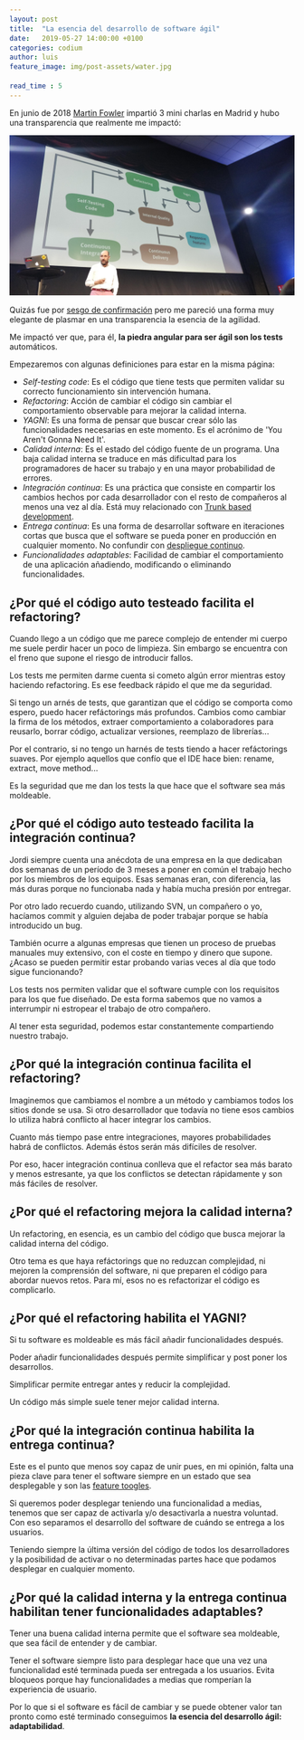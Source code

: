 ```yaml
---
layout: post
title:  "La esencia del desarrollo de software ágil"
date:   2019-05-27 14:00:00 +0100
categories: codium
author: luis
feature_image: img/post-assets/water.jpg

read_time : 5
---
```

 
En junio de 2018 [Martin Fowler](https://twitter.com/martinfowler) impartió 3 mini charlas en Madrid y hubo una transparencia que realmente me impactó:
 
![Responsive features slide](img/post-assets/martin-fowler.jpg)

Quizás fue por [sesgo de confirmación](https://es.wikipedia.org/wiki/Sesgo_de_confirmaci%C3%B3n) pero me pareció una forma muy elegante de plasmar en una transparencia la esencia de la agilidad.

Me impactó ver que, para él, **la piedra angular para ser ágil son los tests** automáticos.

Empezaremos con algunas definiciones para estar en la misma página:

- _Self-testing code_: Es el código que tiene tests que permiten validar su correcto funcionamiento sin intervención humana.
- _Refactoring_: Acción de cambiar el código sin cambiar el comportamiento observable para mejorar la calidad interna.
- _YAGNI_: Es una forma de pensar que buscar crear sólo las funcionalidades necesarias en este momento. Es el acrónimo de 'You Aren't Gonna Need It'. 
- _Calidad interna_: Es el estado del código fuente de un programa. Una baja calidad interna se traduce en más dificultad para los programadores de hacer su trabajo y en una mayor probabilidad de errores.
- _Integración continua_: Es una práctica que consiste en compartir los cambios hechos por cada desarrollador con el resto de compañeros al menos una vez al día. Está muy relacionado con [Trunk based development](https://trunkbaseddevelopment.com/).
- _Entrega continua_: Es una forma de desarrollar software en iteraciones cortas que busca que el software se pueda poner en producción en cualquier momento. No confundir con [despliegue continuo](https://en.wikipedia.org/wiki/Continuous_deployment).
- _Funcionalidades adaptables_: Facilidad de cambiar el comportamiento de una aplicación añadiendo, modificando o eliminando funcionalidades.


## ¿Por qué el código auto testeado facilita el refactoring?
Cuando llego a un código que me parece complejo de entender mi cuerpo me suele perdir hacer un poco de limpieza. Sin embargo se encuentra con el freno que supone el riesgo de introducir fallos.

Los tests me permiten darme cuenta si cometo algún error mientras estoy haciendo refactoring. Es ese feedback rápido el que me da seguridad. 

Si tengo un arnés de tests, que garantizan que el código se comporta como espero, puedo hacer refáctorings más profundos. Cambios como cambiar la firma de los métodos, extraer comportamiento a colaboradores para reusarlo, borrar código, actualizar versiones, reemplazo de librerías...

Por el contrario, si no tengo un harnés de tests tiendo a hacer refáctorings suaves. Por ejemplo aquellos que confío que el IDE hace bien: rename, extract, move method...

Es la seguridad que me dan los tests la que hace que el software sea más moldeable.

## ¿Por qué el código auto testeado facilita la integración continua?
Jordi siempre cuenta una anécdota de una empresa en la que dedicaban dos semanas de un período de 3 meses a poner en común el trabajo hecho por los miembros de los equipos. Esas semanas eran, con diferencia, las más duras porque no funcionaba nada y había mucha presión por entregar.

Por otro lado recuerdo cuando, utilizando SVN, un compañero o yo, hacíamos commit y alguien dejaba de poder trabajar porque se había introducido un bug.

También ocurre a algunas empresas que tienen un proceso de pruebas manuales muy extensivo, con el coste en tiempo y dinero que supone. ¿Acaso se pueden permitir estar probando varias veces al día que todo sigue funcionando?

Los tests nos permiten validar que el software cumple con los requisitos para los que fue diseñado. De esta forma sabemos que no vamos a interrumpir ni estropear el trabajo de otro compañero.

Al tener esta seguridad, podemos estar constantemente compartiendo nuestro trabajo.

## ¿Por qué la integración continua facilita el refactoring?
Imaginemos que cambiamos el nombre a un método y cambiamos todos los sitios donde se usa. Si otro desarrollador que todavía no tiene esos cambios lo utiliza habrá conflicto al hacer integrar los cambios.

Cuanto más tiempo pase entre integraciones, mayores probabilidades habrá de conflictos. Además éstos serán más difíciles de resolver.

Por eso, hacer integración continua conlleva que el refactor sea más barato y menos estresante, ya que los conflictos se detectan rápidamente y son más fáciles de resolver.

## ¿Por qué el refactoring mejora la calidad interna?
Un refactoring, en esencia, es un cambio del código que busca mejorar la calidad interna del código.

Otro tema es que haya refáctorings que no reduzcan complejidad, ni mejoren la comprensión del software, ni que preparen el código para abordar nuevos retos. Para mí, esos no es refactorizar el código es complicarlo.

## ¿Por qué el refactoring habilita el YAGNI?
Si tu software es moldeable es más fácil añadir funcionalidades después.

Poder añadir funcionalidades después permite simplificar y post poner los desarrollos.

Simplificar permite entregar antes y reducir la complejidad.

Un código más simple suele tener mejor calidad interna.

## ¿Por qué la integración continua habilita la entrega continua?
Este es el punto que menos soy capaz de unir pues, en mi opinión, falta una pieza clave para tener el software siempre en un estado que sea desplegable y son las [feature toogles](https://martinfowler.com/articles/feature-toggles.html).

Si queremos poder desplegar teniendo una funcionalidad a medias, tenemos que ser capaz de activarla y/o desactivarla a nuestra voluntad. Con eso separamos el desarrollo del software de cuándo se entrega a los usuarios.

Teniendo siempre la última versión del código de todos los desarrolladores y la posibilidad de activar o no determinadas partes hace que podamos desplegar en cualquier momento.

## ¿Por qué la calidad interna y la entrega continua habilitan tener funcionalidades adaptables?
Tener una buena calidad interna permite que el software sea moldeable, que sea fácil de entender y de cambiar.

Tener el software siempre listo para desplegar hace que una vez una funcionalidad esté terminada pueda ser entregada a los usuarios. Evita bloqueos porque hay funcionalidades a medias que romperían la experiencia de usuario.

Por lo que si el software es fácil de cambiar y se puede obtener valor tan pronto como esté terminado conseguimos **la esencia del desarrollo ágil: adaptabilidad**.
